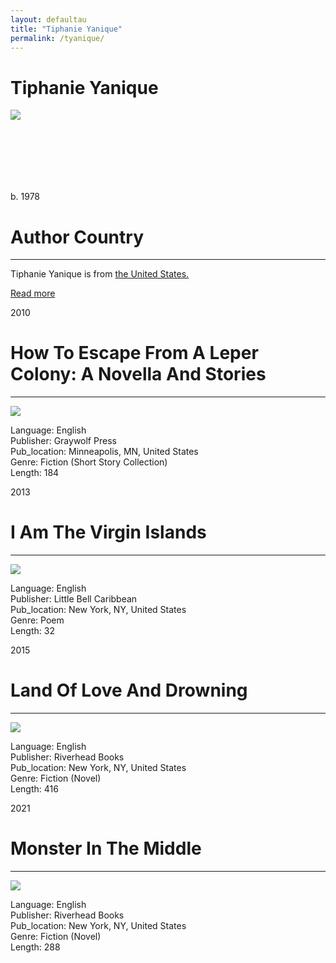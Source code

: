 ```yaml
---
layout: defaultau
title: "Tiphanie Yanique"
permalink: /tyanique/
---
```

<!-- partial:index.partial.html -->
<div class="content">
     <h1>Tiphanie Yanique</h1>
    <div class="quote">
        <div><img src="https://encrypted-tbn2.gstatic.com/images?q=tbn:ANd9GcRJVqMaVNrmXU5ZtXKYzcqaxVYnOAXS-8vc9bZCuAv3_bogMeQy" class="logo"></div>
    </div>
    <div class="timeline">
        <div style="padding-bottom:100px;"></div>
        <div class="block">
             <div class="date right"><p class="right">b. 1978</p></div>
            <div class="dot"></div>
            <div class="left first">
            <div class="author_country">
                <h1>Author Country</h1><hr>
          <div class="aclocation">  <p>Tiphanie Yanique is from <a href="{{ site.baseurl }}/1"> the United States.</a></p></div>
              <div class="acreadmore">  <a href="https://en.wikipedia.org/wiki/Tiphanie_Yanique" target="_blank">Read more</a></div>
            </div>
            </div>
        <div class="block">
            <div class="date left"><p class="left">2010</p></div>
            <div class="dot"></div>
            <div class="right hide">
                <h1>How To Escape From A Leper Colony: A Novella And Stories</h1><hr>
                <p><img src="https://m.media-amazon.com/images/I/41sqAc7h1VL._SX332_BO1,204,203,200_.jpg"></p>
                <p>
                Language: English<br/>
                Publisher: Graywolf Press<br/>
                Pub_location: Minneapolis, MN, United States<br/>
                Genre: Fiction (Short Story Collection)<br/>
                Length: 184<br/>                   </p>
            </div>
        </div>
       <div class="block">
            <div class="date right"><p class="right">2013</p></div>
            <div class="dot"></div>
            <div class="left hide">
                <h1>I Am The Virgin Islands</h1><hr>
                <p><img src="https://m.media-amazon.com/images/I/51t7wFB7-1L._SX372_BO1,204,203,200_.jpg"></p>
                <p>
                Language: English<br/>
                Publisher: Little Bell Caribbean<br/>
                Pub_location: New York, NY, United States<br/>
                Genre: Poem<br/>
                Length: 32<br/>                   </p>
            </div>
        </div>
       <div class="block">
            <div class="date left"><p class="left">2015</p></div>
            <div class="dot"></div>
            <div class="right hide">
                <h1>Land Of Love And Drowning</h1><hr>
                <p><img src="https://m.media-amazon.com/images/I/51n1FetqY7L._SX318_BO1,204,203,200_.jpg"></p>
                <p>
                Language: English<br/>
                Publisher: Riverhead Books<br/>
                Pub_location: New York, NY, United States<br/>
                Genre: Fiction (Novel)<br/>
                Length: 416<br/>                   </p>
            </div>
        </div>
       <div class="block">
            <div class="date right"><p class="right">2021</p></div>
            <div class="dot"></div>
            <div class="left hide">
                <h1>Monster In The Middle</h1><hr>
                <p><img src="https://m.media-amazon.com/images/I/41g+rivrFoL._SY344_BO1,204,203,200_.jpg"></p>
                <p>
                Language: English<br/>
                Publisher: Riverhead Books<br/>
                Pub_location: New York, NY, United States<br/>
                Genre: Fiction (Novel)<br/>
                Length: 288<br/>                   </p>
            </div>
        </div>
  <!-- partial -->
<script src='https://cdnjs.cloudflare.com/ajax/libs/jquery/3.1.1/jquery.min.js'></script><script  src="{{ site.baseurl }}/assets/js/authorscript.js"></script>